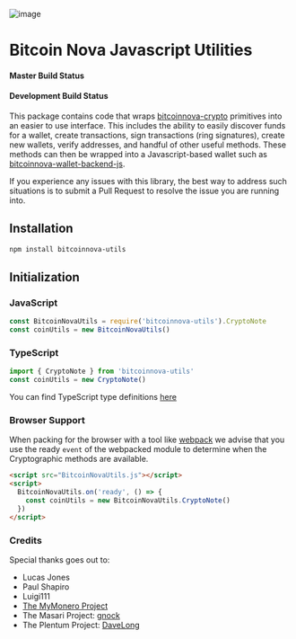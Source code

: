 ![image](https://camo.githubusercontent.com/98f307e50e222b95c1695c11208bd91565f8b7c7/687474703a2f2f706f6f6c2e626974636f696e6e2e62697a2f626974636f696e2d6e6f76612e706e67)

# Bitcoin Nova Javascript Utilities

#### Master Build Status

#### Development Build Status

This package contains code that wraps [bitcoinnova-crypto](https://github.com/BitcoinNova/bitcoinnova-crypto) primitives into an easier to use interface. This includes the ability to easily discover funds for a wallet, create transactions, sign transactions (ring signatures), create new wallets, verify addresses, and handful of other useful methods. These methods can then be wrapped into a Javascript-based wallet such as [bitcoinnova-wallet-backend-js](https://github.com/BitcoinNova/bitcoinnova-wallet-backend-js).

If you experience any issues with this library, the best way to address such situations is to submit a Pull Request to resolve the issue you are running into.

## Installation

```bash
npm install bitcoinnova-utils
```

## Initialization

### JavaScript

```javascript
const BitcoinNovaUtils = require('bitcoinnova-utils').CryptoNote
const coinUtils = new BitcoinNovaUtils()
```

### TypeScript

```typescript
import { CryptoNote } from 'bitcoinnova-utils'
const coinUtils = new CryptoNote()
```

You can find TypeScript type definitions [here](index.d.ts)

### Browser Support

When packing for the browser with a tool like [webpack](https://webpack.js.org/) we advise that you use the ready `event` of the webpacked module to determine when the Cryptographic methods are available.

```html
<script src="BitcoinNovaUtils.js"></script>
<script>
  BitcoinNovaUtils.on('ready', () => {
    const coinUtils = new BitcoinNovaUtils.CryptoNote()
  })
</script>
```
### Credits

Special thanks goes out to:

* Lucas Jones
* Paul Shapiro
* Luigi111
* [The MyMonero Project](https://github.com/mymonero/mymonero-app-js)
* The Masari Project: [gnock](https://github.com/gnock)
* The Plentum Project: [DaveLong](https://github.com/DaveLong)
